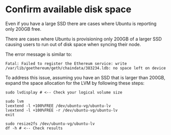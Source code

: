 # Confirm available disk space

Even if you have a large SSD there are cases where Ubuntu is reporting only 200GB free.

There are cases where Ubuntu is provisioning only 200GB of a larger SSD causing users to run out of disk space when syncing their node.

The error message is similar to:

`Fatal: Failed to register the Ethereum service: write /var/lib/goethereum/geth/chaindata/383234.ldb: no space left on device`

To address this issue, assuming you have an SSD that is larger than 200GB, expand the space allocation for the LVM by following these steps:

```
sudo lvdisplay # <-- Check your logical volume size

sudo lvm 
lvextend -l +100%FREE /dev/ubuntu-vg/ubuntu-lv
lvextend -l +100%FREE -r /dev/ubuntu-vg/ubuntu-lv
exit

sudo resize2fs /dev/ubuntu-vg/ubuntu-lv
df -h # <-- Check results
```
